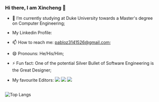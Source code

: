 ### Hi there, I am Xincheng 👋

- 🌱 I’m currently studying at Duke University towards a Master's degree on Computer Engineering;
- My Linkedin Profile: 
- 📫 How to reach me: pabloz3141526@gmail.com;
- 😄 Pronouns: He/His/Him;
- ⚡ Fun fact: One of the potential Silver Bullet of Software Engineering is the Great Designer;

- My favourite Editors: <img src="https://img.shields.io/badge/Emacs-%237F5AB6.svg?&style=for-the-badge&logo=gnu-emacs&logoColor=white" />  <img src="https://img.shields.io/badge/Xcode-007ACC?style=for-the-badge&logo=Xcode&logoColor=white" />  <img src="https://img.shields.io/badge/VSCode-0078D4?style=for-the-badge&logo=visual%20studio%20code&logoColor=white" />
<br/><br/>

![Top Langs](https://github-readme-stats.vercel.app/api/top-langs/?username=Si1verBul13tzxc&layout=donut)




<!--
**Si1verBul13tzxc/Si1verBul13tzxc** is a ✨ _special_ ✨ repository because its `README.md` (this file) appears on your GitHub profile.

Here are some ideas to get you started:

- 🔭 I’m currently working on ...
- 🌱 I’m currently learning ...
- 👯 I’m looking to collaborate on ...
- 🤔 I’m looking for help with ...
- 💬 Ask me about ...
- 📫 How to reach me: ...
- 😄 Pronouns: ...
- ⚡ Fun fact: ...
-->
